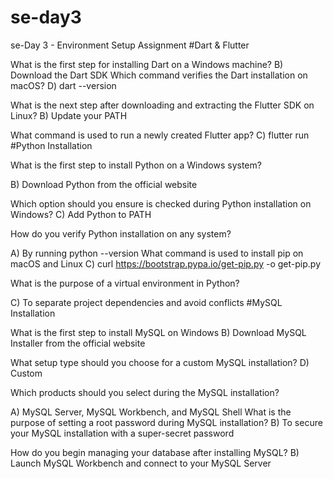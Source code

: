# se-day3
se-Day 3 - Environment Setup Assignment
#Dart & Flutter

What is the first step for installing Dart on a Windows machine?
B) Download the Dart SDK 
Which command verifies the Dart installation on macOS?
D) dart --version

What is the next step after downloading and extracting the Flutter SDK on Linux?
B) Update your PATH 

What command is used to run a newly created Flutter app?
C) flutter run 
#Python Installation

What is the first step to install Python on a Windows system?

B) Download Python from the official website 

Which option should you ensure is checked during Python installation on Windows?
C) Add Python to PATH 

How do you verify Python installation on any system?

A) By running python --version 
What command is used to install pip on macOS and Linux
C) curl https://bootstrap.pypa.io/get-pip.py -o get-pip.py 

What is the purpose of a virtual environment in Python?

C) To separate project dependencies and avoid conflicts 
#MySQL Installation

What is the first step to install MySQL on Windows
B) Download MySQL Installer from the official website 

What setup type should you choose for a custom MySQL installation?
D) Custom

Which products should you select during the MySQL installation?

A) MySQL Server, MySQL Workbench, and MySQL Shell 
What is the purpose of setting a root password during MySQL installation?
B) To secure your MySQL installation with a super-secret password 

How do you begin managing your database after installing MySQL?
B) Launch MySQL Workbench and connect to your MySQL Server 

